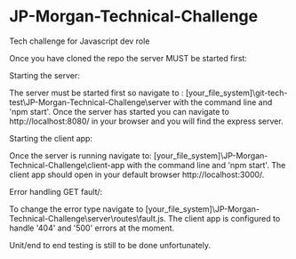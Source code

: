 # JP-Morgan-Technical-Challenge
Tech challenge for Javascript dev role

Once you have cloned the repo the server MUST be started first:

Starting the server:

The server must be started first so navigate to :
[your_file_system]\git-tech-test\JP-Morgan-Technical-Challenge\server
with the command line and 'npm start'. Once the server has started you can navigate to http://localhost:8080/ 
in your browser and you will find the express server.

Starting the client app:

Once the server is running navigate to: [your_file_system]\JP-Morgan-Technical-Challenge\client-app
with the command line and 'npm start'. The client app should open in your default browser http://localhost:3000/.

Error handling GET fault/:

To change the error type navigate to [your_file_system]\JP-Morgan-Technical-Challenge\server\routes\fault.js.
The client app is configured to handle '404' and '500' errors at the moment.

Unit/end to end testing is still to be done unfortunately.
